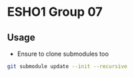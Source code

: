 # ESHO1 Group 07

## Usage

- Ensure to clone submodules too

```bash
git submodule update --init --recursive
```
